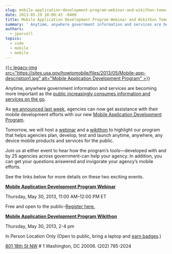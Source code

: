 ```yaml
---
slug: mobile-application-development-program-webinar-and-wikithon-tomorrow
date: 2013-05-29 10:00:43 -0400
title: Mobile Application Development Program Webinar and Wikithon Tomorrow!
summary: ' Anytime, anywhere government information and services are becoming more important as the public increasingly consumes information and services on the go. As we announced last week, agencies can now get assistance with their mobile development efforts with our new Mobile Application Development Program. Tomorrow, we will host'
authors:
  - jparcell
topics:
  - code
  - mobile
  - mobile
---
```


[{{< legacy-img src="https://sites.usa.gov/howtomobile/files/2013/05/Mobile-app-description1.jpg" alt="Mobile Application Development Program" >}}](http://gsablogs.gsa.gov/dsic/get-it-done/mobile-application-development-program/)

Anytime, anywhere government information and services are becoming more important as the [public increasingly consumes information and services on the go](http://howtomobile.apps.gov/2013/05/21/smartphone-trends-2013/ "Trends on Tuesday: Smartphone Trends 2013").

As [we announced last week](http://howtomobile.apps.gov/2013/05/23/make-mobile-gov-with-the-mobile-application-development-program/ "Make Mobile Gov with the Mobile Application Development Program"), agencies can now get assistance with their mobile development efforts with our new [Mobile Application Development Program](http://gsablogs.gsa.gov/dsic/get-it-done/mobile-application-development-program/).

Tomorrow, we will host a [webinar](http://www.howto.gov/training/classes/mobile-application-development-program) and a [wikithon](http://mobilegovwiki.howto.gov/Wikithon) to highlight our program that helps agencies plan, develop, test and launch anytime, anywhere, any device mobile products and services for the public.

Join us at either event to hear how the program&#8217;s tools—developed with and by 25 agencies across government-can help your agency. In addition, you can get your questions answered and invigorate your agency&#8217;s mobile efforts.

See the links below for more details on these two exciting events.

[**Mobile Application Development Program Webinar**](http://www.howto.gov/training/classes/mobile-application-development-program)
  
Thursday, May 30, 2013, 11:00 AM–12:00 PM ET
  
Free and open to the public&#8211;[Register here.](http://www.howto.gov/training/classes/mobile-application-development-program)

[**Mobile Application Development Program Wikithon**](http://mobilegovwiki.howto.gov/Wikithon)
  
Thursday, May 30, 2013, 2-4 pm
  
In Person Location Only (Open to public, bring a laptop and [earn badges](http://mobilegovwiki.howto.gov/Wikithon#x-How%20It%20Works).)
  
[801 18th St NW](http://www.starbucks.com/store/16271/) # 1 Washington, DC 20006. (202) 785-2024
